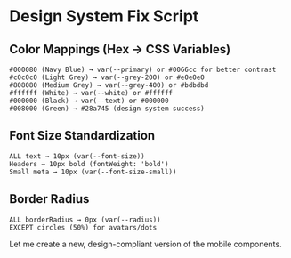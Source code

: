 # Design System Fix Script

## Color Mappings (Hex → CSS Variables)

```
#000080 (Navy Blue) → var(--primary) or #0066cc for better contrast
#c0c0c0 (Light Grey) → var(--grey-200) or #e0e0e0  
#808080 (Medium Grey) → var(--grey-400) or #bdbdbd
#ffffff (White) → var(--white) or #ffffff
#000000 (Black) → var(--text) or #000000
#008000 (Green) → #28a745 (design system success)
```

## Font Size Standardization

```
ALL text → 10px (var(--font-size))
Headers → 10px bold (fontWeight: 'bold')
Small meta → 10px (var(--font-size-small))
```

## Border Radius

```
ALL borderRadius → 0px (var(--radius))
EXCEPT circles (50%) for avatars/dots
```

Let me create a new, design-compliant version of the mobile components.

